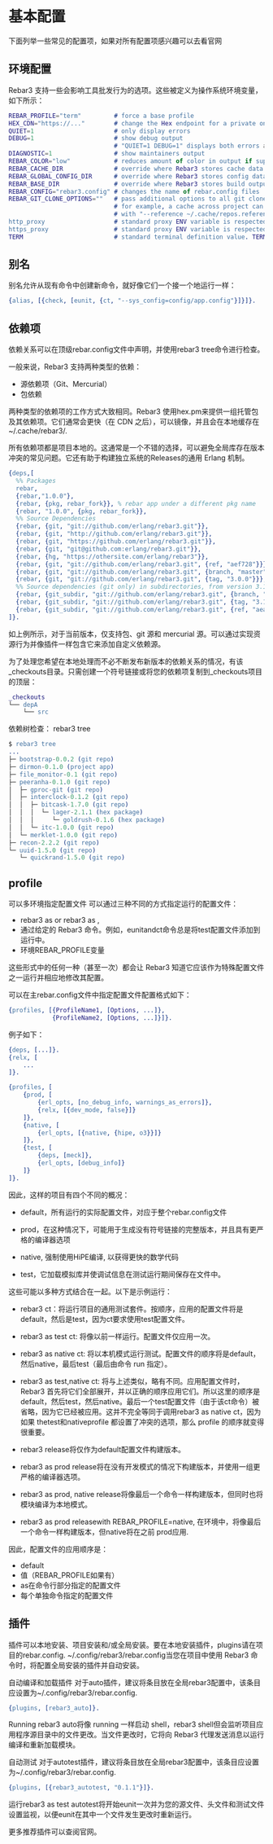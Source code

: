  

# 基本配置

下面列举一些常见的配置项，如果对所有配置项感兴趣可以去看官网
## 环境配置
Rebar3 支持一些会影响工具批发行为的选项。这些被定义为操作系统环境变量，如下所示：

```erlang
REBAR_PROFILE="term"         # force a base profile
HEX_CDN="https://..."        # change the Hex endpoint for a private one
QUIET=1                      # only display errors
DEBUG=1                      # show debug output
                             # "QUIET=1 DEBUG=1" displays both errors and warnings
DIAGNOSTIC=1                 # show maintainers output            
REBAR_COLOR="low"            # reduces amount of color in output if supported
REBAR_CACHE_DIR              # override where Rebar3 stores cache data
REBAR_GLOBAL_CONFIG_DIR      # override where Rebar3 stores config data
REBAR_BASE_DIR               # override where Rebar3 stores build output
REBAR_CONFIG="rebar3.config" # changes the name of rebar.config files
REBAR_GIT_CLONE_OPTIONS=""   # pass additional options to all git clone operations
                             # for example, a cache across project can be set up
                             # with "--reference ~/.cache/repos.reference"
http_proxy                   # standard proxy ENV variable is respected
https_proxy                  # standard proxy ENV variable is respected
TERM                         # standard terminal definition value. TERM=dumb disables color
```


## 别名

别名允许从现有命令中创建新命令，就好像它们一个接一个地运行一样：

```erlang
{alias, [{check, [eunit, {ct, "--sys_config=config/app.config"}]}]}.
```


## 依赖项
依赖关系可以在顶级rebar.config文件中声明，并使用rebar3 tree命令进行检查。

一般来说，Rebar3 支持两种类型的依赖：

- 源依赖项（Git、Mercurial）
- 包依赖

两种类型的依赖项的工作方式大致相同。Rebar3 使用hex.pm来提供一组托管包及其依赖项。它们通常会更快（在 CDN 之后），可以镜像，并且会在本地缓存在  ~/.cache/rebar3/.

所有依赖项都是项目本地的。这通常是一个不错的选择，可以避免全局库存在版本冲突的常见问题。它还有助于构建独立系统的Releases的通用 Erlang 机制。
```erlang
{deps,[
  %% Packages
  rebar,
  {rebar,"1.0.0"},
  {rebar, {pkg, rebar_fork}}, % rebar app under a different pkg name
  {rebar, "1.0.0", {pkg, rebar_fork}},
  %% Source Dependencies
  {rebar, {git, "git://github.com/erlang/rebar3.git"}},
  {rebar, {git, "http://github.com/erlang/rebar3.git"}},
  {rebar, {git, "https://github.com/erlang/rebar3.git"}},
  {rebar, {git, "git@github.com:erlang/rebar3.git"}},
  {rebar, {hg, "https://othersite.com/erlang/rebar3"}},
  {rebar, {git, "git://github.com/erlang/rebar3.git", {ref, "aef728"}}},
  {rebar, {git, "git://github.com/erlang/rebar3.git", {branch, "master"}}},
  {rebar, {git, "git://github.com/erlang/rebar3.git", {tag, "3.0.0"}}},
  %% Source dependencies (git only) in subdirectories, from version 3.14 onwards
  {rebar, {git_subdir, "git://github.com/erlang/rebar3.git", {branch, "main"}, "subdir"}},
  {rebar, {git_subdir, "git://github.com/erlang/rebar3.git", {tag, "3.14"}, "sub/dir"},
  {rebar, {git_subdir, "git://github.com/erlang/rebar3.git", {ref, "aeaefd"}, "dir"}
]}.

```

如上例所示，对于当前版本，仅支持包、git 源和 mercurial 源。可以通过实现资源行为并像插件一样包含它来添加自定义依赖源。

为了处理您希望在本地处理而不必不断发布新版本的依赖关系的情况，有该_checkouts目录。只需创建一个符号链接或将您的依赖项复制到_checkouts项目的顶层：

```erlang
_checkouts
└── depA
    └── src

```


依赖树检查：
rebar3 tree

```erlang
$ rebar3 tree
...
├─ bootstrap-0.0.2 (git repo)
├─ dirmon-0.1.0 (project app)
├─ file_monitor-0.1 (git repo)
├─ peeranha-0.1.0 (git repo)
│  ├─ gproc-git (git repo)
│  ├─ interclock-0.1.2 (git repo)
│  │  ├─ bitcask-1.7.0 (git repo)
│  │  │  └─ lager-2.1.1 (hex package)
│  │  │     └─ goldrush-0.1.6 (hex package)
│  │  └─ itc-1.0.0 (git repo)
│  └─ merklet-1.0.0 (git repo)
├─ recon-2.2.2 (git repo)
└─ uuid-1.5.0 (git repo)
   └─ quickrand-1.5.0 (git repo)

```


## profile

可以多环境指定配置文件
可以通过三种不同的方式指定运行的配置文件：
- rebar3 as <profile> <command> or rebar3 as <profile1>,<profile2> <command>
- 通过给定的 Rebar3 命令。例如，eunitandct命令总是将test配置文件添加到运行中。
- 环境REBAR_PROFILE变量


这些形式中的任何一种（甚至一次）都会让 Rebar3 知道它应该作为特殊配置文件之一运行并相应地修改其配置。


可以在主rebar.config文件中指定配置文件配置格式如下：

```erlang
{profiles, [{ProfileName1, [Options, ...]},
            {ProfileName2, [Options, ...]}]}.

```


例子如下：
```erlang
{deps, [...]}.
{relx, [
    ...
]}.

{profiles, [
    {prod, [
        {erl_opts, [no_debug_info, warnings_as_errors]},
        {relx, [{dev_mode, false}]}
    ]},
    {native, [
        {erl_opts, [{native, {hipe, o3}}]}
    ]},
    {test, [
        {deps, [meck]},
        {erl_opts, [debug_info]}
    ]}
]}.

```


因此，这样的项目有四个不同的概况：

- default，所有运行的实际配置文件，对应于整个rebar.config文件

- prod，在这种情况下，可能用于生成没有符号链接的完整版本，并且具有更严格的编译器选项

- native, 强制使用HiPE编译, 以获得更快的数学代码

- test，它加载模拟库并使调试信息在测试运行期间保存在文件中。

这些可能以多种方式结合在一起。以下是示例运行：

- rebar3 ct：将运行项目的通用测试套件。按顺序，应用的配置文件将是default，然后是test，因为ct要求使用test配置文件。

- rebar3 as test ct: 将像以前一样运行。配置文件仅应用一次。

- rebar3 as native ct: 将以本机模式运行测试。配置文件的顺序将是default，然后native，最后test（最后由命令 run 指定）。

- rebar3 as test,native ct: 将与上述类似，略有不同。应用配置文件时，Rebar3 首先将它们全部展开，并以正确的顺序应用它们。所以这里的顺序是default，然后test，然后native。最后一个test配置文件（由于该ct命令）被省略，因为它已经被应用。这并不完全等同于调用rebar3 as native ct，因为如果 thetest和nativeprofile 都设置了冲突的选项，那么 profile 的顺序就变得很重要。

- rebar3 release将仅作为default配置文件构建版本。

- rebar3 as prod release将在没有开发模式的情况下构建版本，并使用一组更严格的编译器选项。

- rebar3 as prod, native release将像最后一个命令一样构建版本，但同时也将模块编译为本地模式。

- rebar3 as prod releasewith REBAR_PROFILE=native, 在环境中，将像最后一个命令一样构建版本，但native将在之前 prod应用.

因此，配置文件的应用顺序是：

- default
- 值（REBAR_PROFILE如果有）
- as在命令行部分指定的配置文件
- 每个单独命令指定的配置文件


## 插件

插件可以本地安装、项目安装和/或全局安装。要在本地安装插件，plugins请在项目的rebar.config. ~/.config/rebar3/rebar.config当您在项目中使用 Rebar3 命令时，将配置全局安装的插件并自动安装。

自动编译和加载插件
对于auto插件，建议将条目放在全局rebar3配置中，该条目应设置为~/.config/rebar3/rebar.config.

```erlang
{plugins, [rebar3_auto]}.
```
Running rebar3 auto将像 running 一样启动 shell，rebar3 shell但会监听项目应用程序源目录中的文件更改。当文件更改时，它将向 Rebar3 代理发送消息以运行编译和重新加载模块。

自动测试
对于autotest插件，建议将条目放在全局rebar3配置中，该条目应设置为~/.config/rebar3/rebar.config.

```erlang
{plugins, [{rebar3_autotest, "0.1.1"}]}.
```

运行rebar3 as test autotest将开始eunit一次并为您的源文件、头文件和测试文件设置监视，以便eunit在其中一个文件发生更改时重新运行。

更多推荐插件可以查阅官网。

